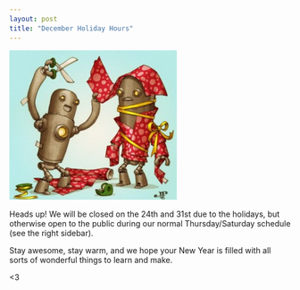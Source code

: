 ```yaml
---
layout: post
title: "December Holiday Hours"
---
```


![Christmas Robots](/img/xmas-bots.jpg)

Heads up! We will be closed on the 24th and 31st due to the holidays, but otherwise open to the public during our normal Thursday/Saturday schedule (see the right sidebar).

Stay awesome, stay warm, and we hope your New Year is filled with all sorts of wonderful things to learn and make.

<3